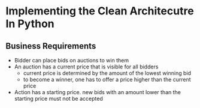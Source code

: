 # Implementing the Clean Architecutre In Python

## Business Requirements

- Bidder can place bids on auctions to win them
- An auction has a current price that is visible for all bidders
  - current price is determined by the amount of the lowest winning bid
  - to become a winner, one has to offer a price higher than the current price
- Action has a starting price. new bids with an amount lower than the starting price must not be accepted
